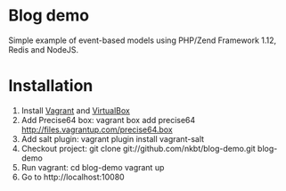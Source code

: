 Blog demo
====

Simple example of event-based models using PHP/Zend Framework 1.12, Redis and NodeJS.

Installation
====

1. Install [Vagrant](http://www.vagrantup.com/) and [VirtualBox](https://www.virtualbox.org/)
2. Add Precise64 box:
    vagrant box add precise64 http://files.vagrantup.com/precise64.box
3. Add salt plugin:
    vagrant plugin install vagrant-salt
4. Checkout project:
    git clone git://github.com/nkbt/blog-demo.git blog-demo
5. Run vagrant:
    cd blog-demo
    vagrant up
6. Go to http://localhost:10080